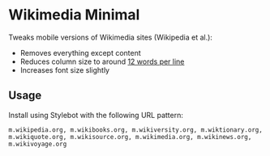 # Wikimedia Minimal

Tweaks mobile versions of Wikimedia sites (Wikipedia et al.):

* Removes everything except content
* Reduces column size to around [12 words per line][1]
* Increases font size slightly

## Usage

Install using Stylebot with the following URL pattern:

    m.wikipedia.org, m.wikibooks.org, m.wikiversity.org, m.wiktionary.org,
    m.wikiquote.org, m.wikisource.org, m.wikimedia.org, m.wikinews.org,
    m.wikivoyage.org

  [1]: http://webstyleguide.com/wsg3/7-page-design/6-page-width-line-length.html
